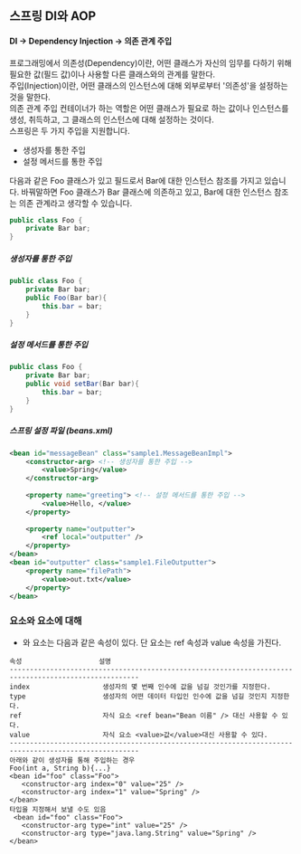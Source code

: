 ## 스프링 DI와 AOP  
#### DI -> Dependency Injection -> 의존 관계 주입  
프로그래밍에서 의존성(Dependency)이란, 어떤 클래스가 자신의 임무를 다하기 위해 필요한 값(필드 값)이나 사용할 다른 클래스와의 관계를 말한다.  
주입(Injection)이란, 어떤 클래스의 인스턴스에 대해 외부로부터 '의존성'을 설정하는 것을 말한다.  
의존 관계 주입 컨테이너가 하는 역할은 어떤 클래스가 필요로 하는 값이나 인스턴스를 생성, 취득하고, 그 클래스의 인스턴스에 대해 설정하는 것이다.  
스프링은 두 가지 주입을 지원합니다.  
 - 생성자를 통한 주입  
 - 설정 메서드를 통한 주입  
  
다음과 같은 Foo 클래스가 있고 필드로서 Bar에 대한 인스턴스 참조를 가지고 있습니다. 바꿔말하면 Foo 클래스가 Bar 클래스에 의존하고 있고, Bar에 대한 인스턴스 참조는 의존 관계라고 생각할 수 있습니다.
```java
public class Foo {
    private Bar bar;
}
```
##### 생성자를 통한 주입  
```java
public class Foo {
    private Bar bar;
    public Foo(Bar bar){
        this.bar = bar;
    }
}
```
##### 설정 메서드를 통한 주입  
```java
public class Foo {
    private Bar bar;
    public void setBar(Bar bar){
        this.bar = bar;
    }
}
```

##### 스프링 설정 파일 (beans.xml)  
```xml
<bean id="messageBean" class="sample1.MessageBeanImpl">
    <constructor-arg> <!-- 생성자를 통한 주입 -->
        <value>Spring</value>
    </constructor-arg>
    
    <property name="greeting"> <!-- 설정 메서드를 통한 주입 -->
        <value>Hello, </value>
    </property>
    
    <property name="outputter">
        <ref local="outputter" />
    </property>
</bean>
<bean id="outputter" class="sample1.FileOutputter">
    <property name="filePath">
        <value>out.txt</value>
    </property>
</bean>
```
### <constructor-arg>요소와 <property> 요소에 대해
 - <constructor-arg>와 <property> 요소는 다음과 같은 속성이 있다. 단 <property> 요소는 ref 속성과 value 속성을 가진다.  
 ```
 속성                   설명
 ------------------------------------------------------------------------------------------------------
 index                  생성자의 몇 번째 인수에 값을 넘길 것인가를 지정한다.
 type                   생성자의 어떤 데이터 타입인 인수에 값을 넘길 것인지 지정한다.
 ref                    자식 요소 <ref bean="Bean 이름" /> 대신 사용할 수 있다.
 value                  자식 요소 <value>값</value>대신 사용할 수 있다.
 ------------------------------------------------------------------------------------------------------
 아래와 같이 생성자를 통해 주입하는 경우
 Foo(int a, String b){...}
 <bean id="foo" class="Foo">
    <constructor-arg index="0" value="25" />
    <constructor-arg index="1" value="Spring" />
 </bean>
 타입을 지정해서 보낼 수도 있음
  <bean id="foo" class="Foo">
    <constructor-arg type="int" value="25" />
    <constructor-arg type="java.lang.String" value="Spring" />
 </bean>
 ```
